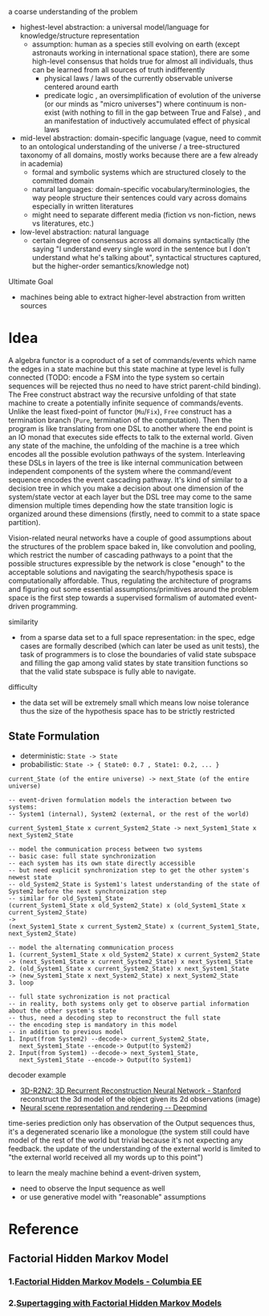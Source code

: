 a coarse understanding of the problem

- highest-level abstraction: a universal model/language for knowledge/structure representation
  - assumption: human as a species still evolving on earth (except astronauts working in international space station), there are some high-level consensus that holds true for almost all individuals, thus can be learned from all sources of truth indifferently
    - physical laws / laws of the currently observable universe centered around earth
    - predicate logic
      , an oversimplification of evolution of the universe (or our minds as "micro universes") where continuum is non-exist (with nothing to fill in the gap between True and False)
      , and an manifestation of inductively accumulated effect of physical laws
- mid-level abstraction: domain-specific language (vague, need to commit to an ontological understanding of the universe / a tree-structured taxonomy of all domains, mostly works because there are a few already in academia)
  - formal and symbolic systems which are structured closely to the committed domain
  - natural languages: domain-specific vocabulary/terminologies, the way people structure their sentences could vary across domains especially in written literatures
  - might need to separate different media (fiction vs non-fiction, news vs literatures, etc.)
- low-level abstraction: natural language
  - certain degree of consensus across all domains syntactically (the saying "I understand every single word in the sentence but I don't understand what he's talking about", syntactical structures captured, but the higher-order semantics/knowledge not)



Ultimate Goal

- machines being able to extract higher-level abstraction from written sources

# Idea

A algebra functor is a coproduct of a set of commands/events which name the edges in a state machine but this state machine at type level is fully connected (TODO: encode a FSM into the type system so certain sequences will be rejected thus no need to have strict parent-child binding).
The Free construct abstract way the recursive unfolding of that state machine to create a potentially infinite sequence of commands/events.
Unlike the least fixed-point of functor (`Mu`/`Fix`), `Free` construct has a termination branch (`Pure`, termination of the computation).
Then the program is like translating from one DSL to another where the end point is an IO monad that executes side effects to talk to the external world.
Given any state of the machine, the unfolding of the machine is a tree which encodes all the possible evolution pathways of the system.
Interleaving these DSLs in layers of the tree is like internal communication between independent components of the system where the command/event sequence encodes the event cascading pathway.
It's kind of similar to a decision tree in which you make a decision about one dimension of the system/state vector at each layer but the DSL tree may come to the same dimension multiple times depending how the state transition logic is organized around these dimensions (firstly, need to commit to a state space partition).

Vision-related neural networks have a couple of good assumptions about the structures of the problem space baked in, like convolution and pooling, which restrict the number of cascading pathways to a point that the possible structures expressible by the network is close "enough" to the acceptable solutions and navigating the search/hypothesis space is computationally affordable.
Thus, regulating the architecture of programs and figuring out some essential assumptions/primitives around the problem space is the first step towards a supervised formalism of automated event-driven programming.

similarity
- from a sparse data set to a full space representation: in the spec, edge cases are formally described (which can later be used as unit tests), the task of programmers is to close the boundaries of valid state subspace and filling the gap among valid states by state transition functions so that the valid state subspace is fully able to navigate.

difficulty
- the data set will be extremely small which means low noise tolerance thus the size of the hypothesis space has to be strictly restricted

## State Formulation

- deterministic: `State -> State`
- probabilistic: `State -> { State0: 0.7 , State1: 0.2, ... }`

```
current_State (of the entire universe) -> next_State (of the entire universe)

-- event-driven formulation models the interaction between two systems:
-- System1 (internal), System2 (external, or the rest of the world)

current_System1_State x current_System2_State -> next_System1_State x next_System2_State

-- model the communication process between two systems
-- basic case: full state synchronization
-- each system has its own state directly accessible
-- but need explicit synchronization step to get the other system's newest state
-- old_System2_State is System1's latest understanding of the state of System2 before the next synchronization step
-- similar for old_System1_State
(current_System1_State x old_System2_State) x (old_System1_State x current_System2_State)
->
(next_System1_State x current_System2_State) x (current_System1_State, next_System2_State)

-- model the alternating communication process
1. (current_System1_State x old_System2_State) x current_System2_State
-> (next_System1_State x current_System2_State) x next_System1_State
2. (old_System1_State x current_System2_State) x next_System1_State
-> (new_System1_State x next_System2_State) x next_System2_State
3. loop

-- full state sychronization is not practical
-- in reality, both systems only get to observe partial information about the other system's state
-- thus, need a decoding step to reconstruct the full state
-- the encoding step is mandatory in this model
-- in addition to previous model
1. Input(from System2) --decode-> current_System2_State,
   next_System1_State --encode-> Output(to System2)
2. Input(from System1) --decode-> next_System1_State,
   next_System1_State --encode-> Output(to System1)
```

decoder example
- [3D-R2N2: 3D Recurrent Reconstruction Neural Network - Stanford](http://3d-r2n2.stanford.edu/)
reconstruct the 3d model of the object given its 2d observations (image)
- [Neural scene representation and rendering -- Deepmind](https://deepmind.com/blog/neural-scene-representation-and-rendering/)


time-series prediction only has observation of the Output sequences
thus, it's a degenerated scenario like a monologue
(the system still could have model of the rest of the world but trivial because it's not expecting any feedback.
the update of the understanding of the external world is limited to "the external world received all my words up to this point")

to learn the mealy machine behind a event-driven system,
- need to observe the Input sequence as well
- or use generative model with "reasonable" assumptions

# Reference

## Factorial Hidden Markov Model

### 1.[Factorial Hidden Markov Models - Columbia EE](http://www.ee.columbia.edu/~sfchang/course/svia-F03/papers/factorial-HMM-97.pdf)

### 2.[Supertagging with Factorial Hidden Markov Models](http://www.aclweb.org/anthology/Y09-2043)
